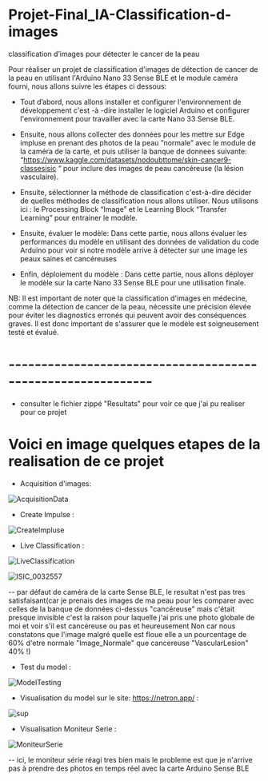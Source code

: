 # Projet-Final_IA-Classification-d-images
classification d’images pour détecter le cancer de la peau

Pour réaliser un projet de classification d'images de détection de cancer de la peau en utilisant l'Arduino Nano 33 Sense BLE et le module caméra fourni, nous allons suivre les étapes ci dessous:

 - Tout d’abord, nous allons installer et configurer l'environnement de développement c'est -à -dire installer le logiciel Arduino et configurer l'environnement pour travailler avec la carte Nano 33 Sense BLE.
 
 - Ensuite, nous allons collecter des données pour les mettre sur Edge impluse en prenant des photos de la peau ”normale” avec  le module de la caméra de la carte, et puis utiliser la banque de donnees suivante:  “https://www.kaggle.com/datasets/nodoubttome/skin-cancer9-classesisic “ pour inclure des images de peau cancéreuse (la lésion vasculaire).
 
 - Ensuite, sélectionner la méthode de classification c'est-à-dire  décider de quelles méthodes de classification nous allons utiliser. Nous utilisons ici :  le Processing Block “Image” et le Learning Block “Transfer Learning” pour entrainer le modèle. 
 
 - Ensuite, évaluer le modèle: Dans cette partie, nous allons évaluer les performances du modèle en utilisant des données de validation du code Arduino pour voir si notre modèle arrive à détecter sur une image les peaux saines et cancéreuses
 
 - Enfin, déploiement du modèle : Dans cette partie, nous allons déployer le modèle sur la carte Nano 33 Sense BLE pour une utilisation finale. 

NB: Il est important de noter que la classification d'images en médecine, comme la détection de cancer de la peau, nécessite une précision élevée pour éviter les diagnostics erronés qui peuvent avoir des conséquences graves. Il est donc important de s'assurer que le modèle est soigneusement testé et évalué.




# ------------------------------------------------------------

 - consulter le fichier zippé "Resultats" pour voir ce que j'ai pu realiser pour ce projet 
 
 # Voici en image quelques etapes de la realisation de ce projet
 -  Acquisition d'images:




![AcquisitionData](https://user-images.githubusercontent.com/95058180/216798760-fd4ee3e1-f9b3-4084-bc38-c37aeca3ef1f.PNG)




- Create Impulse :




![CreateImpluse](https://user-images.githubusercontent.com/95058180/216798824-0c2f3d50-9e70-4760-9e84-ecae1d189612.PNG)




- Live Classification :




![LiveClassification](https://user-images.githubusercontent.com/95058180/216798834-e2ba1476-1476-4370-b5d3-13fc022edadc.PNG)


![ISIC_0032557](https://user-images.githubusercontent.com/95058180/216799416-3c3ad25b-fa3c-471e-83f5-394d117bc9fb.jpg)


-- par défaut de caméra de la carte Sense BLE, le resultat n'est pas tres satisfaisant(car je prenais des images de ma peau pour les comparer avec celles de la banque de données ci-dessus "cancéreuse" mais c'était presque invisible c'est la raison pour laquelle j'ai pris une photo globale de moi et voir s'il est cancéreuse ou pas et heureusement Non car nous constatons que l'image malgré quelle est floue elle a un pourcentage de 60% d'etre normale "Image_Normale" que cancereuse "VascularLesion" 40% !)





- Test du model : 




![ModelTesting](https://user-images.githubusercontent.com/95058180/216798849-f37f8e7b-b71b-40bd-aab4-f7037d0ce8cf.PNG)


- Visualisation du model sur le site: https://netron.app/  :


![sup](https://user-images.githubusercontent.com/95058180/216799527-76364476-8450-407f-98bb-604e9b7054ef.PNG)


- Visualisation Moniteur Serie :




![MoniteurSerie](https://user-images.githubusercontent.com/95058180/216798866-31755324-6934-4a98-8b22-55582f4fc032.PNG)



-- ici, le moniteur série réagi tres bien mais le probleme est que je n'arrive pas à prendre des photos en temps réel avec la carte Arduino Sense BLE


